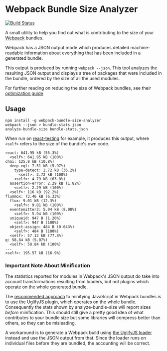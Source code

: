Webpack Bundle Size Analyzer
============================

[![Build Status](https://travis-ci.org/robertknight/webpack-bundle-size-analyzer.png?branch=master)](https://travis-ci.org/robertknight/webpack-bundle-size-analyzer)

A small utility to help you find out what is contributing
to the size of your [Webpack](http://webpack.github.io/) bundles.

Webpack has a JSON output mode which produces detailed machine-readable
information about everything that has been included in a generated bundle.

This output is produced by running `webpack --json`. This tool analyzes
the resulting JSON output and displays a tree of packages that were included
in the bundle, ordered by the size of all the used modules.

For further reading on reducing the size of Webpack bundles,
see their [optimization guide](http://webpack.github.io/docs/optimization.html)

## Usage

````
npm install -g webpack-bundle-size-analyzer
webpack --json > bundle-stats.json
analyze-bundle-size bundle-stats.json
````

When run on [react-testing](https://github.com/robertknight/react-testing) for example,
it produces this output, where `<self>` refers to the size of the bundle's own code.

````
react: 641.95 kB (55.3%)
  <self>: 641.95 kB (100%)
chai: 125.8 kB (10.8%)
  deep-eql: 7.51 kB (5.97%)
    type-detect: 2.72 kB (36.2%)
      <self>: 2.72 kB (100%)
    <self>: 4.79 kB (63.8%)
  assertion-error: 2.29 kB (1.82%)
    <self>: 2.29 kB (100%)
  <self>: 116 kB (92.2%)
flummox: 73.46 kB (6.33%)
  flux: 9.01 kB (12.3%)
    <self>: 9.01 kB (100%)
  eventemitter3: 5.94 kB (8.08%)
    <self>: 5.94 kB (100%)
  uniqueid: 947 B (1.26%)
    <self>: 947 B (100%)
  object-assign: 484 B (0.643%)
    <self>: 484 B (100%)
  <self>: 57.12 kB (77.8%)
q: 58.84 kB (5.07%)
  <self>: 58.84 kB (100%)
...
<self>: 195.57 kB (16.9%)
````

### Important Note About Minification

The statistics reported for modules in Webpack's JSON output do
take into account transformations resulting from loaders, but
not plugins which operate on the whole generated bundle.

The [recommended approach](http://webpack.github.io/docs/optimization.html)
to minifying JavaScript in Webpack bundles is to use the UglifyJS plugin,
which operates on the whole bundle. Consequently the stats shown by analyze-bundle-size
will report sizes _before_ minification. This should still give a pretty good idea of what
contributes to your bundle size but some libraries will compress better than others,
so they can be misleading.

A workaround is to generate a Webpack build using [the UglifyJS loader](https://www.npmjs.com/package/uglify-loader)
instead and use the JSON output from that. Since the loader runs on individual files before they are bundled,
the accounting will be correct.


